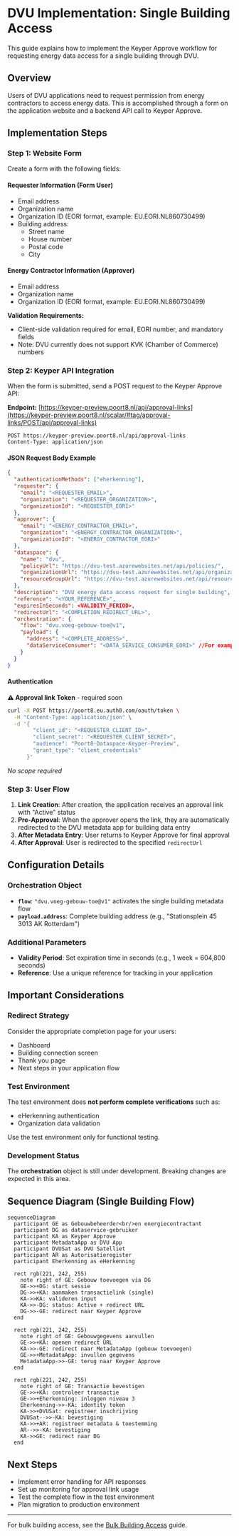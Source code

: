 # DVU Implementation: Single Building Access

This guide explains how to implement the Keyper Approve workflow for requesting energy data access for a single building through DVU.

## Overview

Users of DVU applications need to request permission from energy contractors to access energy data. This is accomplished through a form on the application website and a backend API call to Keyper Approve.

## Implementation Steps

### Step 1: Website Form

Create a form with the following fields:

#### Requester Information (Form User)

- Email address
- Organization name
- Organization ID (EORI format, example: EU.EORI.NL860730499)
- Building address:
  - Street name
  - House number  
  - Postal code
  - City

#### Energy Contractor Information (Approver)

- Email address
- Organization name
- Organization ID (EORI format, example: EU.EORI.NL860730499)

**Validation Requirements:**
- Client-side validation required for email, EORI number, and mandatory fields
- Note: DVU currently does not support KVK (Chamber of Commerce) numbers

### Step 2: Keyper API Integration

When the form is submitted, send a POST request to the Keyper Approve API:

**Endpoint:** [https://keyper-preview.poort8.nl/api/approval-links](https://keyper-preview.poort8.nl/scalar/#tag/approval-links/POST/api/approval-links)

```http
POST https://keyper-preview.poort8.nl/api/approval-links
Content-Type: application/json
```

#### JSON Request Body Example

```json
{
  "authenticationMethods": ["eherkenning"],
  "requester": {
    "email": "<REQUESTER_EMAIL>",
    "organization": "<REQUESTER_ORGANIZATION>",
    "organizationId": "<REQUESTER_EORI>"
  },
  "approver": {
    "email": "<ENERGY_CONTRACTOR_EMAIL>",
    "organization": "<ENERGY_CONTRACTOR_ORGANIZATION>",
    "organizationId": "<ENERGY_CONTRACTOR_EORI>"
  },
  "dataspace": {
    "name": "dvu",
    "policyUrl": "https://dvu-test.azurewebsites.net/api/policies/",
    "organizationUrl": "https://dvu-test.azurewebsites.net/api/organization-registry/__ORGANIZATIONID__",
    "resourceGroupUrl": "https://dvu-test.azurewebsites.net/api/resourcegroups/"
  },
  "description": "DVU energy data access request for single building",
  "reference": "<YOUR_REFERENCE>",
  "expiresInSeconds": <VALIDITY_PERIOD>,
  "redirectUrl": "<COMPLETION_REDIRECT_URL>",
  "orchestration": {
    "flow": "dvu.voeg-gebouw-toe@v1",
    "payload": {
      "address": "<COMPLETE_ADDRESS>",
      "dataServiceConsumer": "<DATA_SERVICE_CONSUMER_EORI>" //For example Bespaargarant EU.EORI.NL807234916
    }
  }
}
```

#### **Authentication**

**⚠️ Approval link Token** - required soon

```bash
curl -X POST https://poort8.eu.auth0.com/oauth/token \
  -H "Content-Type: application/json" \
  -d '{
        "client_id": "<REQUESTER_CLIENT_ID>",
        "client_secret": "<REQUESTER_CLIENT_SECRET>",
        "audience": "Poort8-Dataspace-Keyper-Preview",
        "grant_type": "client_credentials"
      }'
```

*No scope required*

### Step 3: User Flow

1. **Link Creation**: After creation, the application receives an approval link with "Active" status
2. **Pre-Approval**: When the approver opens the link, they are automatically redirected to the DVU metadata app for building data entry
3. **After Metadata Entry**: User returns to Keyper Approve for final approval
4. **After Approval**: User is redirected to the specified `redirectUrl`

## Configuration Details

### Orchestration Object

- **`flow`**: `"dvu.voeg-gebouw-toe@v1"` activates the single building metadata flow
- **`payload.address`**: Complete building address (e.g., "Stationsplein 45 3013 AK Rotterdam")

### Additional Parameters

- **Validity Period**: Set expiration time in seconds (e.g., 1 week = 604,800 seconds)
- **Reference**: Use a unique reference for tracking in your application

## Important Considerations

### Redirect Strategy

Consider the appropriate completion page for your users:
- Dashboard
- Building connection screen  
- Thank you page
- Next steps in your application flow

### Test Environment

The test environment does **not perform complete verifications** such as:
- eHerkenning authentication
- Organization data validation

Use the test environment only for functional testing.

### Development Status

The **orchestration** object is still under development. Breaking changes are expected in this area.

## Sequence Diagram (Single Building Flow)

```mermaid
sequenceDiagram
  participant GE as Gebouwbeheerder<br/>en energiecontractant
  participant DG as dataservice-gebruiker
  participant KA as Keyper Approve
  participant MetadataApp as DVU App
  participant DVUSat as DVU Satelliet
  participant AR as Autorisatieregister
  participant Eherkenning as eHerkenning

  rect rgb(221, 242, 255)
    note right of GE: Gebouw toevoegen via DG
    GE->>+DG: start sessie
    DG->>+KA: aanmaken transactielink (single)
    KA->>KA: valideren input
    KA->>-DG: status: Active + redirect URL
    DG->>-GE: redirect naar Keyper Approve
  end

  rect rgb(221, 242, 255)
    note right of GE: Gebouwgegevens aanvullen
    GE->>+KA: openen redirect URL
    KA->>-GE: redirect naar MetadataApp (gebouw toevoegen)
    GE->>+MetadataApp: invullen gegevens
    MetadataApp->>-GE: terug naar Keyper Approve
  end

  rect rgb(221, 242, 255)
    note right of GE: Transactie bevestigen
    GE->>+KA: controleer transactie
    GE->>+Eherkenning: inloggen niveau 3
    Eherkenning->>-KA: identity token
    KA->>+DVUSat: registreer inschrijving
    DVUSat-->>-KA: bevestiging
    KA->>+AR: registreer metadata & toestemming
    AR-->>-KA: bevestiging
    KA->>GE: redirect naar DG
  end
```

## Next Steps

- Implement error handling for API responses
- Set up monitoring for approval link usage
- Test the complete flow in the test environment
- Plan migration to production environment

---

For bulk building access, see the [Bulk Building Access](bulk-buildings.md) guide.
